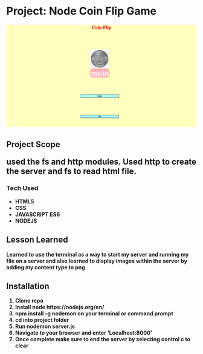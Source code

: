 
<h1>Project: Node Coin Flip Game </h1>


   ![Alt Text](https://raw.githubusercontent.com/JohnbelMDev/node-coin-flip-bootcamp/answer/image.png)
   
   <h2> <b>Project Scope</p>  used the fs and http modules. Used http to create the server and fs to read  html file.</h2>
   
   <h3>Tech Used </h3>
     <ul>
        <li> HTML5</li>
        <li> CSS </li>
        <li> JAVASCRIPT ES6  </li>
        <li> NODEJS </li>
     </ul>
      
  <h2> Lesson Learned </h2>
     <p>Learned to use the terminal as a way to start my server and running my file on a server and also learned to display images within the server by adding          my content type to png <p> 
  
  
  <h2>Installation </h2>
  <ol>
    <li>Clone repo</li>
    <li>Install node https://nodejs.org/en/</li></li>
    <li>npm install -g nodemon on your terminal or command prompt</li>
    <li>cd into project folder</li>
    <li>Run nodemon server.js</li>
    <li>Navigate to your browser and enter <b>'Localhost:8000' </b></li>
     <li>Once complete make sure to end the server by selecting control c to clear</li>
</ol>

